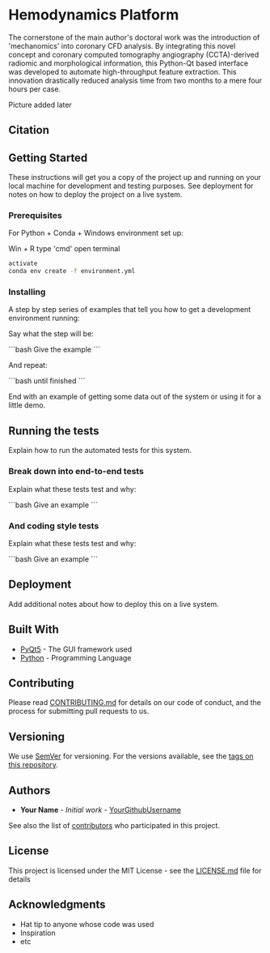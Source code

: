 # Hemodynamics Platform

The cornerstone of the main author's doctoral work was the introduction of 'mechanomics' into coronary CFD analysis. By integrating this novel concept and coronary computed tomography angiography (CCTA)-derived radiomic and morphological information, this Python-Qt based interface was developed to automate high-throughput feature extraction. This innovation drastically reduced analysis time from two months to a mere four hours per case. 

Picture added later

## Citation

## Getting Started

These instructions will get you a copy of the project up and running on your local machine for development and testing purposes. See deployment for notes on how to deploy the project on a live system.

### Prerequisites

For Python + Conda + Windows environment set up:

Win + R type 'cmd' open terminal
```bash
activate
conda env create -f environment.yml
```


### Installing

A step by step series of examples that tell you how to get a development environment running:

Say what the step will be:

\```bash
Give the example
\```

And repeat:

\```bash
until finished
\```

End with an example of getting some data out of the system or using it for a little demo.

## Running the tests

Explain how to run the automated tests for this system.

### Break down into end-to-end tests

Explain what these tests test and why:

\```bash
Give an example
\```

### And coding style tests

Explain what these tests test and why:

\```bash
Give an example
\```

## Deployment

Add additional notes about how to deploy this on a live system.

## Built With

* [PyQt5](https://riverbankcomputing.com/software/pyqt/intro) - The GUI framework used
* [Python](https://www.python.org/) - Programming Language

## Contributing

Please read [CONTRIBUTING.md](https://gist.github.com/PurpleBooth/b24679402957c63ec426) for details on our code of conduct, and the process for submitting pull requests to us.

## Versioning

We use [SemVer](http://semver.org/) for versioning. For the versions available, see the [tags on this repository](https://github.com/your/project/tags).

## Authors

* **Your Name** - *Initial work* - [YourGithubUsername](https://github.com/YourGithubUsername)

See also the list of [contributors](https://github.com/your/project/contributors) who participated in this project.

## License

This project is licensed under the MIT License - see the [LICENSE.md](LICENSE.md) file for details

## Acknowledgments

* Hat tip to anyone whose code was used
* Inspiration
* etc
